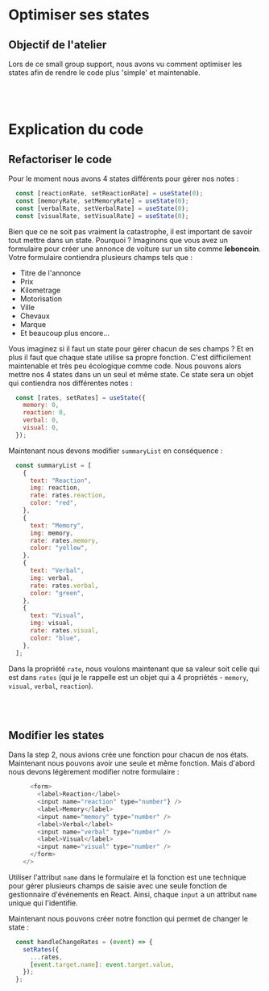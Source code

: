 # Optimiser ses states

## Objectif de l'atelier
Lors de ce small group support, nous avons vu comment optimiser les states afin de rendre le code plus 'simple' et maintenable.

<br>
<br>

# Explication du code
## Refactoriser le code

Pour le moment nous avons 4 states différents pour gérer nos notes :

```js
  const [reactionRate, setReactionRate] = useState(0);
  const [memoryRate, setMemoryRate] = useState(0);
  const [verbalRate, setVerbalRate] = useState(0);
  const [visualRate, setVisualRate] = useState(0);
```

Bien que ce ne soit pas vraiment la catastrophe, il est important de savoir tout mettre dans un state. 
Pourquoi ? Imaginons que vous avez un formulaire pour créer une annonce de voiture sur un site comme **leboncoin**. Votre formulaire contiendra plusieurs champs tels que :
- Titre de l'annonce
- Prix
- Kilometrage
- Motorisation
- Ville
- Chevaux
- Marque
- Et beaucoup plus encore...

Vous imaginez si il faut un state pour gérer chacun de ses champs ? Et en plus il faut que chaque state utilise sa propre fonction. C'est difficilement maintenable et très peu écologique comme code.
Nous pouvons alors mettre nos 4 states dans un un seul et même state. Ce state sera un objet qui contiendra nos différentes notes :

```js
  const [rates, setRates] = useState({
    memory: 0,
    reaction: 0,
    verbal: 0,
    visual: 0,
  });
```

Maintenant nous devons modifier `summaryList` en conséquence :

```js
  const summaryList = [
    {
      text: "Reaction",
      img: reaction,
      rate: rates.reaction,
      color: "red",
    },
    {
      text: "Memory",
      img: memory,
      rate: rates.memory,
      color: "yellow",
    },
    {
      text: "Verbal",
      img: verbal,
      rate: rates.verbal,
      color: "green",
    },
    {
      text: "Visual",
      img: visual,
      rate: rates.visual,
      color: "blue",
    },
  ];
```

Dans la propriété `rate`, nous voulons maintenant que sa valeur soit celle qui est dans `rates` (qui je le rappelle est un objet qui a 4 propriétés - `memory`, `visual`, `verbal`, `reaction`).

<br>
<br>

## Modifier les states

Dans la step 2, nous avions crée une fonction pour chacun de nos états. Maintenant nous pouvons avoir une seule et même fonction. Mais d'abord nous devons légèrement modifier notre formulaire :

```js
      <form>
        <label>Reaction</label>
        <input name="reaction" type="number"} />
        <label>Memory</label>
        <input name="memory" type="number" />
        <label>Verbal</label>
        <input name="verbal" type="number" />
        <label>Visual</label>
        <input name="visual" type="number" />
      </form>
    </>
```

Utiliser l'attribut `name` dans le formulaire et la fonction est une technique pour gérer plusieurs champs de saisie avec une seule fonction de gestionnaire d'événements en React.
Ainsi, chaque `input` a un attribut `name` unique qui l'identifie.

Maintenant nous pouvons créer notre fonction qui permet de changer le state :

```js
  const handleChangeRates = (event) => {
    setRates({
      ...rates,
      [event.target.name]: event.target.value,
    });
  };
```


